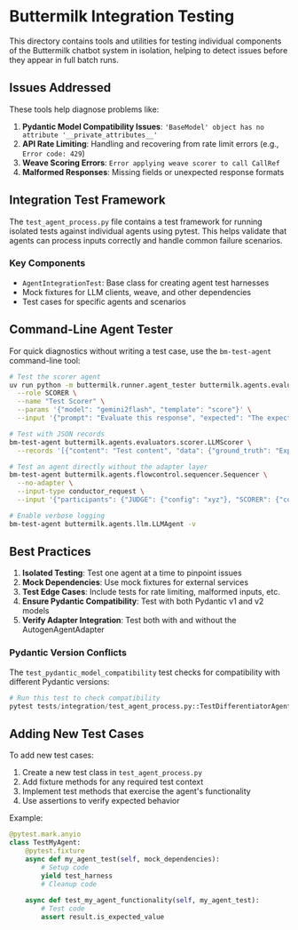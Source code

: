 # Buttermilk Integration Testing

This directory contains tools and utilities for testing individual components of the Buttermilk chatbot system in isolation, helping to detect issues before they appear in full batch runs.

## Issues Addressed

These tools help diagnose problems like:

1. **Pydantic Model Compatibility Issues**: `'BaseModel' object has no attribute '__private_attributes__'`
2. **API Rate Limiting**: Handling and recovering from rate limit errors (e.g., `Error code: 429`)
3. **Weave Scoring Errors**: `Error applying weave scorer to call CallRef`
4. **Malformed Responses**: Missing fields or unexpected response formats

## Integration Test Framework

The `test_agent_process.py` file contains a test framework for running isolated tests against individual agents using pytest. This helps validate that agents can process inputs correctly and handle common failure scenarios.

### Key Components

- `AgentIntegrationTest`: Base class for creating agent test harnesses
- Mock fixtures for LLM clients, weave, and other dependencies
- Test cases for specific agents and scenarios

## Command-Line Agent Tester

For quick diagnostics without writing a test case, use the `bm-test-agent` command-line tool:

```bash
# Test the scorer agent
uv run python -m buttermilk.runner.agent_tester buttermilk.agents.evaluators.scorer.LLMScorer \
  --role SCORER \
  --name "Test Scorer" \
  --params '{"model": "gemini2flash", "template": "score"}' \
  --input '{"prompt": "Evaluate this response", "expected": "The expected answer", "answers": [{"agent_id": "judge-abc", "agent_name": "Test Judge", "answer_id": "test123"}]}'

# Test with JSON records
bm-test-agent buttermilk.agents.evaluators.scorer.LLMScorer \
  --records '[{"content": "Test content", "data": {"ground_truth": "Expected answer"}}]'

# Test an agent directly without the adapter layer
bm-test-agent buttermilk.agents.flowcontrol.sequencer.Sequencer \
  --no-adapter \
  --input-type conductor_request \
  --input '{"participants": {"JUDGE": {"config": "xyz"}, "SCORER": {"config": "abc"}}, "task": "Assess this content"}'

# Enable verbose logging
bm-test-agent buttermilk.agents.llm.LLMAgent -v
```

## Best Practices

1. **Isolated Testing**: Test one agent at a time to pinpoint issues
2. **Mock Dependencies**: Use mock fixtures for external services 
3. **Test Edge Cases**: Include tests for rate limiting, malformed inputs, etc.
4. **Ensure Pydantic Compatibility**: Test with both Pydantic v1 and v2 models
5. **Verify Adapter Integration**: Test both with and without the AutogenAgentAdapter


### Pydantic Version Conflicts

The `test_pydantic_model_compatibility` test checks for compatibility with different Pydantic versions:

```python
# Run this test to check compatibility
pytest tests/integration/test_agent_process.py::TestDifferentiatorAgent::test_pydantic_model_compatibility -v
```

## Adding New Test Cases

To add new test cases:

1. Create a new test class in `test_agent_process.py`
2. Add fixture methods for any required test context
3. Implement test methods that exercise the agent's functionality
4. Use assertions to verify expected behavior

Example:

```python
@pytest.mark.anyio
class TestMyAgent:
    @pytest.fixture
    async def my_agent_test(self, mock_dependencies):
        # Setup code
        yield test_harness
        # Cleanup code
        
    async def test_my_agent_functionality(self, my_agent_test):
        # Test code
        assert result.is_expected_value
```
